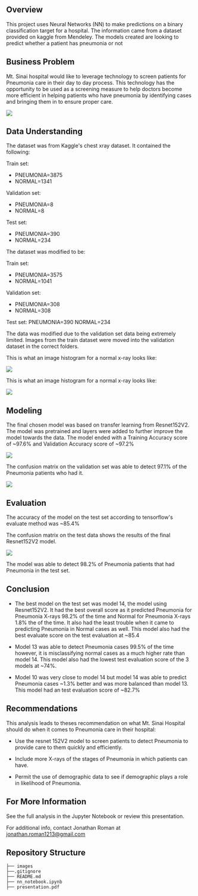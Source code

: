## Overview
This project uses Neural Networks (NN) to make predictions on a binary classification target for a hospital. The information came from a dataset provided on kaggle from Mendeley. The models created are looking to predict whether a patient has pneumonia or not


## Business Problem
Mt. Sinai hospital would like to leverage technology to screen patients for Pneumonia care in their day to day process. This technology has the opportunity to be used as a screening measure to help doctors become more efficient in helping patients who have pneumonia by identifying cases and bringing them in to ensure proper care.

![](images/download.jpg)
 

## Data Understanding
The dataset was from Kaggle's chest xray dataset. It contained the following:

Train set: 
* PNEUMONIA=3875
* NORMAL=1341

Validation set: 
* PNEUMONIA=8
* NORMAL=8

Test set: 
* PNEUMONIA=390
* NORMAL=234

The dataset was modified to be:

Train set: 
* PNEUMONIA=3575
* NORMAL=1041

Validation set: 
* PNEUMONIA=308
* NORMAL=308


Test set: PNEUMONIA=390
          NORMAL=234

The data was modified due to the validation set data being extremely limited. Images from the train dataset were moved into the validation dataset in the correct folders.

This is what an image histogram for a normal x-ray looks like:

![](images/norm_hist.png)


This is what an image histogram for a normal x-ray looks like:

![](images/pnu_hist.png)

## Modeling
The final chosen model was based on transfer learning from Resnet152V2. The model was pretrained and layers were added to further improve the model towards the data. The model ended with a Training Accuracy score of ~97.6% and Validation Accuracy score of ~97.2%

![](images/acc_eval.png)

The confusion matrix on the validation set was able to detect 97.1% of the Pneumonia patients who had it.


![](images/val_cm.png)





## Evaluation
The accuracy of the model on the test set according to tensorflow's evaluate method was ~85.4%

The confusion matrix on the test data shows the results of the final Resnet152V2 model.

![](images/final_cm.png)



The model was able to detect 98.2% of Pneumonia patients that had Pneumonia in the test set.


## Conclusion

* The best model on the test set was model 14, the model using Resnet152V2. It had the best overall score as it predicted Pneumonia for Pneumonia X-rays 98.2% of the time and Normal for Pneumonia X-rays 1.8% the of the time. It also had the least trouble when it came to predicting Pneumonia in Normal cases as well. This model also had the best evaluate score on the test evaluation at ~85.4

* Model 13 was able to detect Pneumonia cases 99.5% of the time however, it is misclassifying normal cases as a much higher rate than model 14. This model also had the lowest test evaluation score of the 3 models at ~74%.

* Model 10 was very close to model 14 but model 14 was able to predict Pneumonia cases ~1.3% better and was more balanced than model 13. This model had an test evaluation score of ~82.7%

## Recommendations
This analysis leads to theses recommendation on what Mt. Sinai Hospital should do when it comes to Pneumonia care in their hospital:

* Use the resnet 152V2 model to screen patients to detect Pneumonia to provide care to them quickly and efficiently.

* Include more X-rays of the stages of Pneumonia in which patients can have.

* Permit the use of demographic data to see if demographic plays a role in likelihood of Pneumonia.

## For More Information
See the full analysis in the Jupyter Notebook or review this presentation.


For additional info, contact Jonathan Roman at [jonathan.roman1213@gmail.com](mailto:jonathan.roman1213@gmail.com)

## Repository Structure

```
├── images
├──.gitignore
├── README.md
├── nn_notebook.ipynb
├── presentation.pdf
```